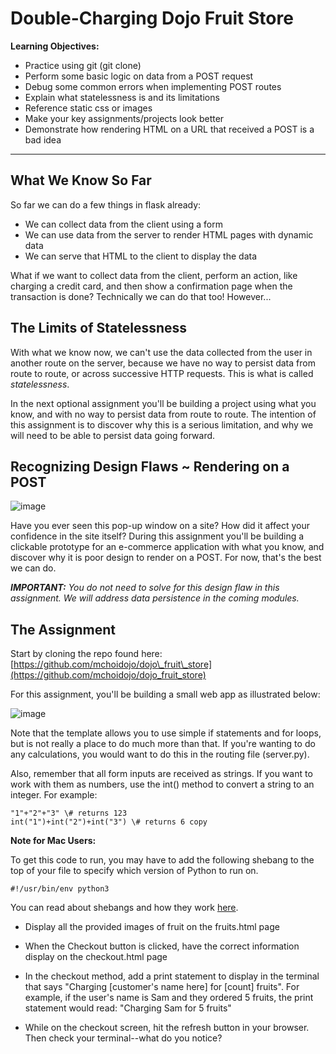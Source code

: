 Double-Charging Dojo Fruit Store
================================

**Learning Objectives:**

*   Practice using git (git clone)
*   Perform some basic logic on data from a POST request
*   Debug some common errors when implementing POST routes
*   Explain what statelessness is and its limitations
*   Reference static css or images
*   Make your key assignments/projects look better
*   Demonstrate how rendering HTML on a URL that received a POST is a bad idea

* * *


What We Know So Far
-------------------

So far we can do a few things in flask already:

*   We can collect data from the client using a form
*   We can use data from the server to render HTML pages with dynamic data
*   We can serve that HTML to the client to display the data

What if we want to collect data from the client, perform an action, like charging a credit card, and then show a confirmation page when the transaction is done? Technically we can do that too! However...

The Limits of Statelessness
---------------------------

With what we know now, we can't use the data collected from the user in another route on the server, because we have no way to persist data from route to route, or across successive HTTP requests. This is what is called _statelessness_.

In the next optional assignment you'll be building a project using what you know, and with no way to persist data from route to route. The intention of this assignment is to discover why this is a serious limitation, and why we will need to be able to persist data going forward.

Recognizing Design Flaws ~ Rendering on a POST
----------------------------------------------

![image](https://github.com/AndrewT-Tran/fruit_stand/assets/112746783/8a9a6523-7a20-4d5b-aa03-c01a1028930d)

Have you ever seen this pop-up window on a site? How did it affect your confidence in the site itself? During this assignment you'll be building a clickable prototype for an e-commerce application with what you know, and discover why it is poor design to render on a POST. For now, that's the best we can do.

_**IMPORTANT:** You do not need to solve for this design flaw in this assignment. We will address data persistence in the coming modules._

The Assignment
--------------

Start by cloning the repo found here: [https://github.com/mchoidojo/dojo\_fruit\_store](https://github.com/mchoidojo/dojo_fruit_store)

For this assignment, you'll be building a small web app as illustrated below:

![image](https://github.com/AndrewT-Tran/fruit_stand/assets/112746783/c919e373-2870-4a61-8b01-faf90e5db506)

Note that the template allows you to use simple if statements and for loops, but is not really a place to do much more than that. If you're wanting to do any calculations, you would want to do this in the routing file (server.py).

Also, remember that all form inputs are received as strings. If you want to work with them as numbers, use the int() method to convert a string to an integer. For example:
```
"1"+"2"+"3" \# returns 123
int("1")+int("2")+int("3") \# returns 6 copy
```
**Note for Mac Users:**

To get this code to run, you may have to add the following shebang to the top of your file to specify which version of Python to run on.
```
#!/usr/bin/env python3
```

You can read about shebangs and how they work [here](https://en.wikipedia.org/wiki/Shebang_(Unix)).

*   Display all the provided images of fruit on the fruits.html page
    
*   When the Checkout button is clicked, have the correct information display on the checkout.html page
    
*   In the checkout method, add a print statement to display in the terminal that says "Charging \[customer's name here\] for \[count\] fruits". For example, if the user's name is Sam and they ordered 5 fruits, the print statement would read: "Charging Sam for 5 fruits"
    
*   While on the checkout screen, hit the refresh button in your browser. Then check your terminal--what do you notice?
